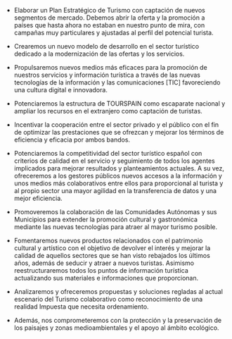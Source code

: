 - Elaborar un Plan Estratégico de Turismo con captación de nuevos segmentos de
mercado. Debemos abrir la oferta y la promoción a países que hasta ahora no
estaban en nuestro punto de mira, con campañas muy particulares y ajustadas al
perfil del potencial turista.

- Crearemos un nuevo modelo de desarrollo en el sector turístico dedicado a la
modernización de las ofertas y los servicios.

- Propulsaremos nuevos medios más eficaces para la promoción de nuestros
servicios y información turística a través de las nuevas tecnologías de la
información y las comunicaciones [TIC] favoreciendo una cultura digital e
innovadora.

- Potenciaremos la estructura de TOURSPAIN como escaparate nacional y ampliar
los recursos en el extranjero como captación de turistas.

- Incentivar la cooperación entre el sector privado y el público con el fin de optimizar
las prestaciones que se ofrezcan y mejorar los términos de eficiencia y eficacia
por ambos bandos.

- Potenciaremos la competitividad del sector turístico español con criterios de
calidad en el servicio y seguimiento de todos los agentes implicados para mejorar
resultados y planteamientos actuales. A su vez, ofreceremos a los gestores
públicos nuevos accesos a la información y unos medios más colaborativos entre
ellos para proporcional al turista y al propio sector una mayor agilidad en la
transferencia de datos y una mejor eficiencia.

- Promoveremos la colaboración de las Comunidades Autónomas y sus Municipios
para extender la promoción cultural y gastronómica mediante las nuevas
tecnologías para atraer al mayor turismo posible.

- Fomentaremos nuevos productos relacionados con el patrimonio cultural y
artístico con el objetivo de devolver el interés y mejorar la calidad de aquellos
sectores que se han visto rebajados los últimos años, además de seducir y atraer
a nuevos turistas. Asimismo reestructuraremos todos los puntos de información
turística actualizando sus materiales e informaciones que proporcionan.

- Analizaremos y ofreceremos propuestas y soluciones regladas al actual escenario
del Turismo colaborativo como reconocimiento de una realidad Impuesta que
necesita ordenamiento.

- Además, nos comprometeremos con la protección y la preservación de los
paisajes y zonas medioambientales y el apoyo al ámbito ecológico.
